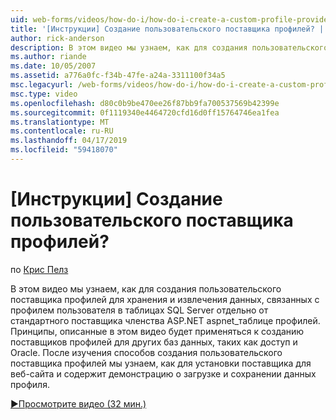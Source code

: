 ```yaml
---
uid: web-forms/videos/how-do-i/how-do-i-create-a-custom-profile-provider
title: '[Инструкции] Создание пользовательского поставщика профилей? | Документы Майкрософт'
author: rick-anderson
description: В этом видео мы узнаем, как для создания пользовательского поставщика профилей для хранения и извлечения данных, связанных с профилем пользователя в таблицах SQL Server отдельно от t...
ms.author: riande
ms.date: 10/05/2007
ms.assetid: a776a0fc-f34b-47fe-a24a-3311100f34a5
msc.legacyurl: /web-forms/videos/how-do-i/how-do-i-create-a-custom-profile-provider
msc.type: video
ms.openlocfilehash: d80c0b9be470ee26f87bb9fa700537569b42399e
ms.sourcegitcommit: 0f1119340e4464720cfd16d0ff15764746ea1fea
ms.translationtype: MT
ms.contentlocale: ru-RU
ms.lasthandoff: 04/17/2019
ms.locfileid: "59418070"
---
```

# <a name="how-do-i-create-a-custom-profile-provider"></a>[Инструкции] Создание пользовательского поставщика профилей?

по [Крис Пелз](https://twitter.com/chrispels)

В этом видео мы узнаем, как для создания пользовательского поставщика профилей для хранения и извлечения данных, связанных с профилем пользователя в таблицах SQL Server отдельно от стандартного поставщика членства ASP.NET aspnet\_таблице профилей. Принципы, описанные в этом видео будет применяться к созданию поставщиков профилей для других баз данных, таких как доступ и Oracle. После изучения способов создания пользовательского поставщика профилей мы узнаем, как для установки поставщика для веб-сайта и содержит демонстрацию о загрузке и сохранении данных профиля.

[&#9654;Просмотрите видео (32 мин.)](https://channel9.msdn.com/Blogs/ASP-NET-Site-Videos/how-do-i-create-a-custom-profile-provider)
